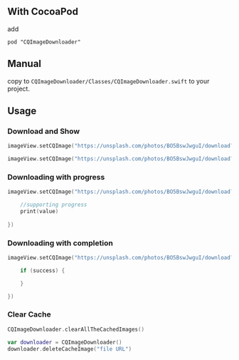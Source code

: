 ## With CocoaPod

add

```
pod "CQImageDownloader"
```

## Manual

copy to `CQImageDownloader/Classes/CQImageDownloader.swift` to your project.

## Usage

### Download and Show

```swift
imageView.setCQImage("https://unsplash.com/photos/BO5BswJwguI/download?force=true")
```

```swift
imageView.setCQImage("https://unsplash.com/photos/BO5BswJwguI/download?force=true", placeholder: placeholderImage)
```

### Downloading with progress

```swift
imageView.setCQImage("https://unsplash.com/photos/BO5BswJwguI/download?force=true", placeholder: nil, progress: { (value: Float) in

    //supporting progress        
    print(value)
            
})

```

### Downloading with completion

```swift
imageView.setCQImage("https://unsplash.com/photos/BO5BswJwguI/download?force=true", placeholder: nil, progress: nil, completion: { (image:UIImage?, success:Bool) in

    if (success) {

    }

})
```

### Clear Cache

```swift
CQImageDownloader.clearAllTheCachedImages()
```

```swift
var downloader = CQImageDownloader()
downloader.deleteCacheImage("file URL")
```
